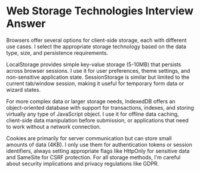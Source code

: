 # Web Storage Technologies Interview Answer

Browsers offer several options for client-side storage, each with different use cases. I select the appropriate storage technology based on the data type, size, and persistence requirements.

LocalStorage provides simple key-value storage (5-10MB) that persists across browser sessions. I use it for user preferences, theme settings, and non-sensitive application state. SessionStorage is similar but limited to the current tab/window session, making it useful for temporary form data or wizard states.

For more complex data or larger storage needs, IndexedDB offers an object-oriented database with support for transactions, indexes, and storing virtually any type of JavaScript object. I use it for offline data caching, client-side data manipulation before submission, or applications that need to work without a network connection.

Cookies are primarily for server communication but can store small amounts of data (4KB). I only use them for authentication tokens or session identifiers, always setting appropriate flags like HttpOnly for sensitive data and SameSite for CSRF protection. For all storage methods, I'm careful about security implications and privacy regulations like GDPR.